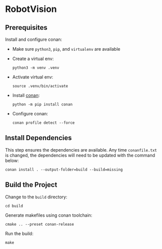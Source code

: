 # RobotVision

## Prerequisites

Install and configure conan:

* Make sure `python3`, `pip`, and `virtualenv` are available
* Create a virtual env:

  ```
  python3 -m venv .venv
  ```

* Activate virtual env:

  ```
  source .venv/bin/activate
  ```

* Install [conan](https://docs.conan.io/2/index.html):
  
  ```
  python -m pip install conan
  ```

* Configure conan:

  ```
  conan profile detect --force
  ```

## Install Dependencies

This step ensures the dependencies are available. Any time `conanfile.txt` is changed, the
dependencies will need to be updated with the command below:

```
conan install . --output-folder=build --build=missing
```

## Build the Project

Change to the `build` directory:

```
cd build
```

Generate makefiles using conan toolchain:

```
cmake .. --preset conan-release
```

Run the build:

```
make
```